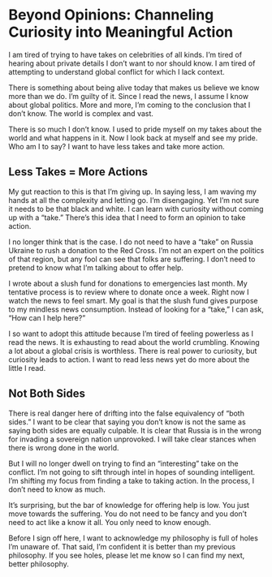 # Beyond Opinions: Channeling Curiosity into Meaningful Action

I am tired of trying to have takes on celebrities of all kinds. I’m tired of hearing about private details I don’t want to nor should know. I am tired of attempting to understand global conflict for which I lack context.

There is something about being alive today that makes us believe we know more than we do. I’m guilty of it. Since I read the news, I assume I know about global politics. More and more, I’m coming to the conclusion that I don’t know. The world is complex and vast.

There is so much I don’t know. I used to pride myself on my takes about the world and what happens in it. Now I look back at myself and see my pride. Who am I to say? I want to have less takes and take more action.

## Less Takes = More Actions

My gut reaction to this is that I’m giving up. In saying less, I am waving my hands at all the complexity and letting go. I’m disengaging. Yet I’m not sure it needs to be that black and white. I can learn with curiosity without coming up with a “take.” There’s this idea that I need to form an opinion to take action.

I no longer think that is the case. I do not need to have a “take” on Russia Ukraine to rush a donation to the Red Cross. I’m not an expert on the politics of that region, but any fool can see that folks are suffering. I don’t need to pretend to know what I’m talking about to offer help.

I wrote about a slush fund for donations to emergencies last month. My tentative process is to review where to donate once a week. Right now I watch the news to feel smart. My goal is that the slush fund gives purpose to my mindless news consumption. Instead of looking for a “take,” I can ask, “How can I help here?”

I so want to adopt this attitude because I’m tired of feeling powerless as I read the news. It is exhausting to read about the world crumbling. Knowing a lot about a global crisis is worthless. There is real power to curiosity, but curiosity leads to action. I want to read less news yet do more about the little I read.

## Not Both Sides

There is real danger here of drifting into the false equivalency of “both sides.” I want to be clear that saying you don’t know is not the same as saying both sides are equally culpable. It is clear that Russia is in the wrong for invading a sovereign nation unprovoked. I will take clear stances when there is wrong done in the world.

But I will no longer dwell on trying to find an “interesting” take on the conflict. I’m not going to sift through intel in hopes of sounding intelligent. I’m shifting my focus from finding a take to taking action. In the process, I don’t need to know as much.

It’s surprising, but the bar of knowledge for offering help is low. You just move towards the suffering. You do not need to be fancy and you don’t need to act like a know it all. You only need to know enough.

Before I sign off here, I want to acknowledge my philosophy is full of holes I’m unaware of. That said, I’m confident it is better than my previous philosophy. If you see holes, please let me know so I can find my next, better philosophy.

